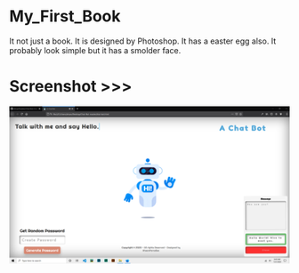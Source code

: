 # My_First_Book
It not just a book. It is designed by Photoshop. It has a easter egg also. It probably look simple but it has a smolder face.
# Screenshot >>>
![alt text](https://github.com/AhsanParadise/Chat-Bot/blob/master/ScreenShot.png?raw=true)

